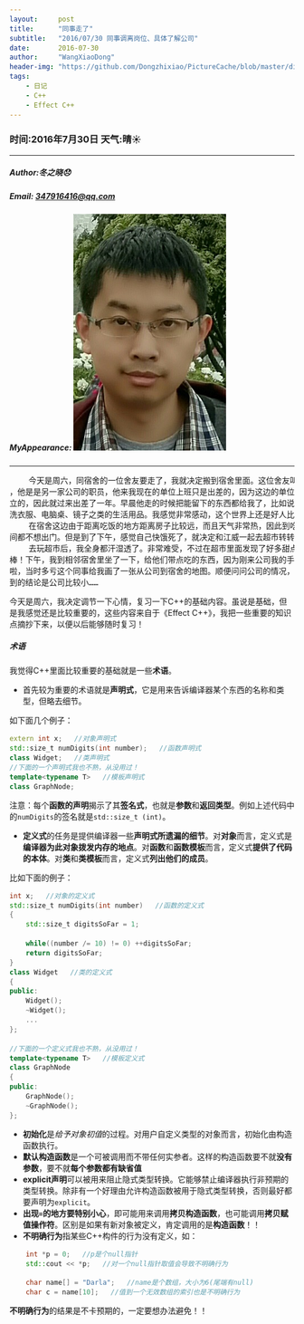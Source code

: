 ```yaml
---
layout:     post
title:      "同事走了"
subtitle:   "2016/07/30 同事调离岗位、具体了解公司"
date:       2016-07-30
author:     "WangXiaoDong"
header-img: "https://github.com/Dongzhixiao/PictureCache/blob/master/diaryPic/20160730.jpg?raw=true"
tags:
    - 日记
    - C++
    - Effect C++
---
```


### 时间:2016年7月30日 天气:晴:sunny:
-----
#####   Author:冬之晓:disappointed:
#####   Email: 347916416@qq.com
#####   MyAppearance: ![MyAppearance](https://github.com/Dongzhixiao/PictureCache/raw/master/MyPicture.JPG "我的头像")
----------

<pre>
    今天是周六，同宿舍的一位舍友要走了，我就决定搬到宿舍里面。这位舍友叫杨志成
，他是是另一家公司的职员，他来我现在的单位上班只是出差的，因为这边的单位是新成
立的，因此就过来出差了一年。早晨他走的时候把能留下的东西都给我了，比如说衣架、
洗衣服、电脑桌、镜子之类的生活用品。我感觉非常感动，这个世界上还是好人比较多。
    在宿舍这边由于距离吃饭的地方距离房子比较远，而且天气非常热，因此到吃饭的时
间都不想出门。但是到了下午，感觉自己快饿死了，就决定和江威一起去超市转转。
    去玩超市后，我全身都汗湿透了。非常难受，不过在超市里面发现了好多甜点，非常
棒！下午，我到相邻宿舍里坐了一下，给他们带点吃的东西，因为刚来公司我的手机就丢
啦，当时多亏这个同事给我画了一张从公司到宿舍的地图。顺便问问公司的情况，最后得
到的结论是公司比较小……
</pre>

今天是周六，我决定调节一下心情，复习一下C\+\+的基础内容。虽说是基础，但是我感觉还是比较重要的，这些内容来自于《Effect C\+\+》，我把一些重要的知识点摘抄下来，以便以后能够随时复习！ 

##### 术语

我觉得C++里面比较重要的基础就是一些**术语**。
- 首先较为重要的术语就是**声明式**，它是用来告诉编译器某个东西的名称和类型，但略去细节。

如下面几个例子：

```C++
extern int x;   //对象声明式
std::size_t numDigits(int number);   //函数声明式
class Widget;   //类声明式
//下面的一个声明式我也不熟，从没用过！
template<typename T>   //模板声明式
class GraphNode;
```

注意：每个**函数的声明**揭示了其**签名式**，也就是**参数**和**返回类型**。例如上述代码中的`numDigits`的签名就是`std::size_t (int)`。

- **定义式**的任务是提供编译器一些**声明式所遗漏的细节**。对**对象**而言，定义式是**编译器为此对象拨发内存的地点**。对**函数**和**函数模板**而言，定义式**提供了代码的本体**。对**类**和**类模板**而言，定义式**列出他们的成员**。

比如下面的例子：

```C++
int x;   //对象的定义式
std::size_t numDigits(int number)   //函数的定义式
{
    std::size_t digitsSoFar = 1;
    
    while((number /= 10) != 0) ++digitsSoFar;
    return digitsSoFar;
}
class Widget   //类的定义式
{
public:
    Widget();
    ~Widget();
    ...
};

//下面的一个定义式我也不熟，从没用过！
template<typename T>   //模板定义式
class GraphNode 
{
public:
    GraphNode();
    ~GraphNode();
};
```

- **初始化**是*给予对象初值*的过程。对用户自定义类型的对象而言，初始化由构造函数执行。
- **默认构造函数**是一个可被调用而不带任何实参者。这样的构造函数要不就**没有参数**，要不就**每个参数都有缺省值**
- **explicit声明**可以被用来阻止隐式类型转换。它能够禁止编译器执行非预期的类型转换。除非有一个好理由允许构造函数被用于隐式类型转换，否则最好都要声明为`explicit`。
- **出现`=`的地方要特别小心**，即可能用来调用**拷贝构造函数**，也可能调用**拷贝赋值操作符**。区别是如果有新对象被定义，肯定调用的是**构造函数**！！
- **不明确行为**指某些C++构件的行为没有定义，如：

```C++
    int *p = 0;   //p是个null指针
    std::cout << *p;   //对一个null指针取值会导致不明确行为
    
    char name[] = "Darla";   //name是个数组，大小为6(尾端有null)
    char c = name[10];   //值到一个无效数组的索引也是不明确行为
```

**不明确行为**的结果是不卡预期的，一定要想办法避免！！
